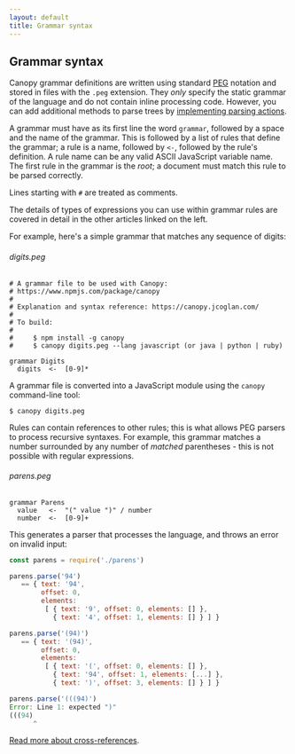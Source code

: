 ```yaml
---
layout: default
title: Grammar syntax
---
```


## Grammar syntax

Canopy grammar definitions are written using standard
[PEG](https://en.wikipedia.org/wiki/Parsing_expression_grammar) notation
and stored in files with the `.peg` extension. They _only_ specify the static
grammar of the language and do not contain inline processing code. However, you
can add additional methods to parse trees by [implementing parsing
actions](/types.html).

A grammar must have as its first line the word `grammar`, followed by a space
and the name of the grammar. This is followed by a list of rules that define the
grammar; a rule is a name, followed by `<-`, followed by the rule's definition.
A rule name can be any valid ASCII JavaScript variable name. The first rule in
the grammar is the *root*; a document must match this rule to be parsed
correctly.

Lines starting with `#` are treated as comments.

The details of types of expressions you can use within grammar rules are covered
in detail in the other articles linked on the left.

For example, here's a simple grammar that matches any sequence of digits:

###### digits.peg

    # A grammar file to be used with Canopy:
    # https://www.npmjs.com/package/canopy
    #
    # Explanation and syntax reference: https://canopy.jcoglan.com/
    #
    # To build:
    #
    #     $ npm install -g canopy
    #     $ canopy digits.peg --lang javascript (or java | python | ruby)

    grammar Digits
      digits  <-  [0-9]*

A grammar file is converted into a JavaScript module using the `canopy`
command-line tool:

    $ canopy digits.peg

Rules can contain references to other rules; this is what allows PEG parsers to
process recursive syntaxes. For example, this grammar matches a number
surrounded by any number of *matched* parentheses - this is not possible with
regular expressions.

###### parens.peg

    grammar Parens
      value   <-  "(" value ")" / number
      number  <-  [0-9]+

This generates a parser that processes the language, and throws an error on
invalid input:

```js
const parens = require('./parens')

parens.parse('94')
   == { text: '94',
        offset: 0,
        elements: 
         [ { text: '9', offset: 0, elements: [] },
           { text: '4', offset: 1, elements: [] } ] }

parens.parse('(94)')
   == { text: '(94)',
        offset: 0,
        elements: 
         [ { text: '(', offset: 0, elements: [] },
           { text: '94', offset: 1, elements: [...] },
           { text: ')', offset: 3, elements: [] } ] }

parens.parse('(((94)')
Error: Line 1: expected ")"
(((94)
      ^
```

[Read more about cross-references](/references.html).
